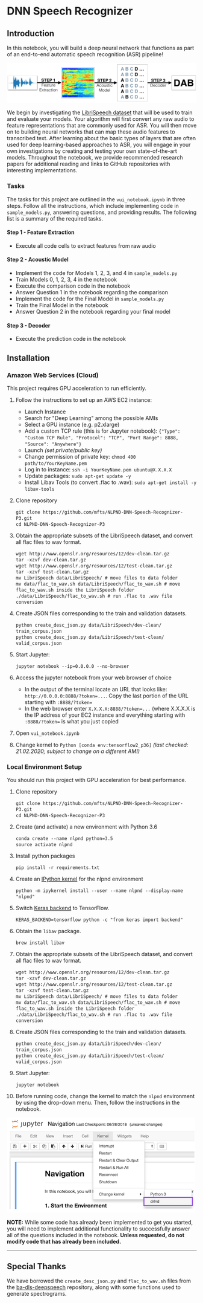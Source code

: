 [//]: # (Image References)

[image1]: ./images/pipeline.png "ASR Pipeline"
[image2]: ./images/select_kernel.png "select kernel"

# DNN Speech Recognizer

## Introduction

In this notebook, you will build a deep neural network that functions as part of an end-to-end automatic speech recognition (ASR) pipeline!  

![ASR Pipeline][image1]

We begin by investigating the [LibriSpeech dataset](http://www.openslr.org/12/) that will be used to train and evaluate your models. Your algorithm will first convert any raw audio to feature representations that are commonly used for ASR. You will then move on to building neural networks that can map these audio features to transcribed text. After learning about the basic types of layers that are often used for deep learning-based approaches to ASR, you will engage in your own investigations by creating and testing your own state-of-the-art models. Throughout the notebook, we provide recommended research papers for additional reading and links to GitHub repositories with interesting implementations.

### Tasks

The tasks for this project are outlined in the `vui_notebook.ipynb` in three steps. Follow all the instructions, which include implementing code in `sample_models.py`, answering questions, and providing results. The following list is a summary of the required tasks.

#### Step 1 - Feature Extraction
- Execute all code cells to extract features from raw audio

#### Step 2 - Acoustic Model
- Implement the code for Models 1, 2, 3, and 4 in `sample_models.py`
- Train Models 0, 1, 2, 3, 4 in the notebook
- Execute the comparison code in the notebook
- Answer Question 1 in the notebook regarding the comparison
- Implement the code for the Final Model in `sample_models.py`
- Train the Final Model in the notebook
- Answer Question 2 in the notebook regarding your final model

#### Step 3 - Decoder
- Execute the prediction code in the notebook


## Installation

### Amazon Web Services (Cloud)

This project requires GPU acceleration to run efficiently. 

1. Follow the instructions to set up an AWS EC2 instance:
	- Launch Instance
	- Search for "Deep Learning" among the possible AMIs
	- Select a GPU instance (e.g. p2.xlarge)
	- Add a custom TCP rule (this is for Jupyter notebook): `{"Type": "Custom TCP Rule", "Protocol": "TCP", "Port Range": 8888, "Source": "Anywhere"}`
	- Launch _(set private/public key)_
	- Change permission of private key: `chmod 400 path/to/YourKeyName.pem`
	- Log in to instance: `ssh -i YourKeyName.pem ubuntu@X.X.X.X`
	- Update packages: `sudo apt-get update -y`
	- Install Libav Tools (to convert .flac to .wav): `sudo apt-get install -y libav-tools`

2. Clone repository
	```
	git clone https://github.com/mfts/NLPND-DNN-Speech-Recognizer-P3.git
	cd NLPND-DNN-Speech-Recognizer-P3
	```

3. Obtain the appropriate subsets of the LibriSpeech dataset, and convert all flac files to wav format.
	```
	wget http://www.openslr.org/resources/12/dev-clean.tar.gz
	tar -xzvf dev-clean.tar.gz
	wget http://www.openslr.org/resources/12/test-clean.tar.gz
	tar -xzvf test-clean.tar.gz
	mv LibriSpeech data/LibriSpeech/ # move files to data folder
	mv data/flac_to_wav.sh data/LibriSpeech/flac_to_wav.sh # move flac_to_wav.sh inside the LibriSpeech folder
	./data/LibriSpeech/flac_to_wav.sh # run .flac to .wav file conversion
	```

4. Create JSON files corresponding to the train and validation datasets.
	```
	python create_desc_json.py data/LibriSpeech/dev-clean/ train_corpus.json
	python create_desc_json.py data/LibriSpeech/test-clean/ valid_corpus.json
	```

5. Start Jupyter:
	```
	jupyter notebook --ip=0.0.0.0 --no-browser
	```

6. Access the jupyter notebook from your web browser of choice
	- In the output of the terminal locate an URL that looks like: `http://0.0.0.0:8888/?token=...`. Copy the last portion of the URL starting with `:8888/?token=`
	- In the web browser enter `X.X.X.X:8888/?token=...` (where X.X.X.X is the IP address of your EC2 instance and everything starting with `:8888/?token=` is what you just copied

7. Open `vui_notebook.ipynb`

8. Change kernel to `Python [conda env:tensorflow2_p36]` _(last checked: 21.02.2020; subject to change on a different AMI)_


### Local Environment Setup

You should run this project with GPU acceleration for best performance.

1. Clone repository
	```
	git clone https://github.com/mfts/NLPND-DNN-Speech-Recognizer-P3.git
	cd NLPND-DNN-Speech-Recognizer-P3
	```

2. Create (and activate) a new environment with Python 3.6

	```
	conda create --name nlpnd python=3.5
	source activate nlpnd
	```

3. Install python packages
	```
	pip install -r requirements.txt
	```

4. Create an [IPython kernel](http://ipython.readthedocs.io/en/stable/install/kernel_install.html) for the nlpnd environment
	```
	python -m ipykernel install --user --name nlpnd --display-name "nlpnd"
	```

5. Switch [Keras backend](https://keras.io/backend/) to TensorFlow.
	```
	KERAS_BACKEND=tensorflow python -c "from keras import backend"
	```

6. Obtain the `libav` package.
	```
	brew install libav
	```

7. Obtain the appropriate subsets of the LibriSpeech dataset, and convert all flac files to wav format.
	```
	wget http://www.openslr.org/resources/12/dev-clean.tar.gz
	tar -xzvf dev-clean.tar.gz
	wget http://www.openslr.org/resources/12/test-clean.tar.gz
	tar -xzvf test-clean.tar.gz
	mv LibriSpeech data/LibriSpeech/ # move files to data folder
	mv data/flac_to_wav.sh data/LibriSpeech/flac_to_wav.sh # move flac_to_wav.sh inside the LibriSpeech folder
	./data/LibriSpeech/flac_to_wav.sh # run .flac to .wav file conversion
	```

8. Create JSON files corresponding to the train and validation datasets.
	```
	python create_desc_json.py data/LibriSpeech/dev-clean/ train_corpus.json
	python create_desc_json.py data/LibriSpeech/test-clean/ valid_corpus.json
	```

9. Start Jupyter:
	```
	jupyter notebook
	```

10. Before running code, change the kernel to match the `nlpnd` environment by using the drop-down menu.  Then, follow the instructions in the notebook.

![select kernel][image2]

__NOTE:__ While some code has already been implemented to get you started, you will need to implement additional functionality to successfully answer all of the questions included in the notebook. __Unless requested, do not modify code that has already been included.__

---

## Special Thanks

We have borrowed the `create_desc_json.py` and `flac_to_wav.sh` files from the [ba-dls-deepspeech](https://github.com/baidu-research/ba-dls-deepspeech) repository, along with some functions used to generate spectrograms.
